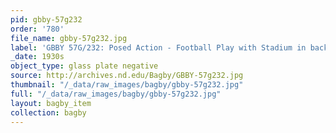 ```yaml
---
pid: gbby-57g232
order: '780'
file_name: gbby-57g232.jpg
label: 'GBBY 57G/232: Posed Action - Football Play with Stadium in background - c1930s'
_date: 1930s
object_type: glass plate negative
source: http://archives.nd.edu/Bagby/GBBY-57g232.jpg
thumbnail: "/_data/raw_images/bagby/gbby-57g232.jpg"
full: "/_data/raw_images/bagby/gbby-57g232.jpg"
layout: bagby_item
collection: bagby
---
```

